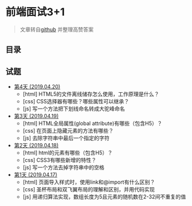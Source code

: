 # 前端面试3+1

> 文章转自[github](https://github.com/haizlin/fe-interview) 并整理高赞答案

## 目录

## 试题

* [第4天 (2019.04.20)](web3+1/20190420.md)
    * [html] HTML5的文件离线储存怎么使用，工作原理是什么？
    * [css] CSS选择器有哪些？哪些属性可以继承？
    * [js] 写一个方法把下划线命名转成大驼峰命名
* [第3天 (2019.04.19)](web3+1/20190419.md)
    * [html] HTML全局属性(global attribute)有哪些（包含H5）？
    * [css] 在页面上隐藏元素的方法有哪些？
    * [js] 去除字符串中最后一个指定的字符
* [第2天 (2019.04.18)](web3+1/20190418.md)
    * [html] html的元素有哪些（包含H5）？
    * [css] CSS3有哪些新增的特性？
    * [js] 写一个方法去掉字符串中的空格
* [第1天 (2019.04.17)](web3+1/20190417.md)
    * [html] 页面导入样式时，使用link和@import有什么区别？
    * [css] 圣杯布局和双飞翼布局的理解和区别，并用代码实现
    * [js] 用递归算法实现，数组长度为5且元素的随机数在2-32间不重复的值

